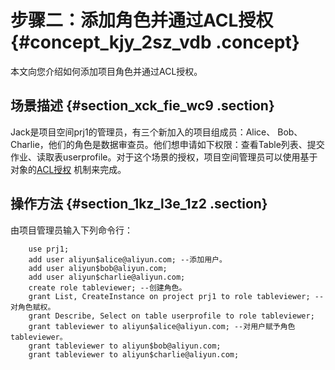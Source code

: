 # 步骤二：添加角色并通过ACL授权 {#concept_kjy_2sz_vdb .concept}

本文向您介绍如何添加项目角色并通过ACL授权。

## 场景描述 {#section_xck_fie_wc9 .section}

Jack是项目空间prj1的管理员，有三个新加入的项目组成员：Alice、 Bob、Charlie，他们的角色是数据审查员。他们想申请如下权限：查看Table列表、提交作业、读取表userprofile。对于这个场景的授权，项目空间管理员可以使用基于对象的[ACL授权](cn.zh-CN/管理/安全功能详解/用户及授权管理/授权.md#) 机制来完成。

## 操作方法 {#section_1kz_l3e_1z2 .section}

由项目管理员输入下列命令行：

```
    use prj1;
    add user aliyun$alice@aliyun.com; --添加用户。
    add user aliyun$bob@aliyun.com;
    add user aliyun$charlie@aliyun.com;
    create role tableviewer; --创建角色。
    grant List, CreateInstance on project prj1 to role tableviewer; --对角色赋权。
    grant Describe, Select on table userprofile to role tableviewer;
    grant tableviewer to aliyun$alice@aliyun.com; --对用户赋予角色tableviewer。
    grant tableviewer to aliyun$bob@aliyun.com;
    grant tableviewer to aliyun$charlie@aliyun.com;
```

